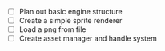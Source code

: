 - [ ] Plan out basic engine structure
- [ ] Create a simple sprite renderer
- [ ] Load a png from file
- [ ] Create asset manager and handle system